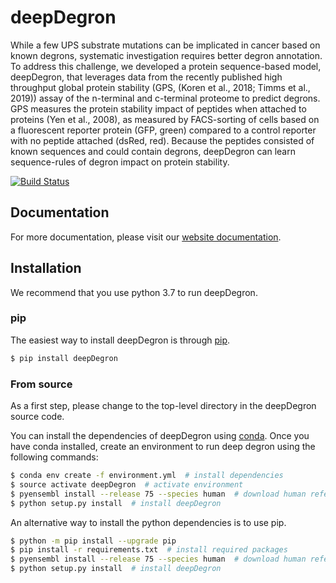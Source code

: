 # deepDegron

While a few UPS substrate mutations can be implicated in cancer based on known degrons, systematic investigation requires better degron annotation. To address this challenge, we developed a protein sequence-based model, deepDegron, that leverages data from the recently published high throughput global protein stability (GPS, (Koren et al., 2018; Timms et al., 2019)) assay of the n-terminal and c-terminal proteome to predict degrons. GPS measures the protein stability impact of peptides when attached to proteins (Yen et al., 2008), as measured by FACS-sorting of cells based on a fluorescent reporter protein (GFP, green) compared to a control reporter with no peptide attached (dsRed, red). Because the peptides consisted of known sequences and could contain degrons, deepDegron can learn sequence-rules of degron impact on protein stability.  

[![Build Status](https://travis-ci.org/ctokheim/deepDegron.svg?branch=master)](https://travis-ci.org/ctokheim/deepDegron)

## Documentation

For more documentation, please visit our [website documentation](https://deepdegron.readthedocs.io/en/latest/index.html).

## Installation 

We recommend that you use python 3.7 to run deepDegron. 

### pip

The easiest way to install deepDegron is through [pip](https://pip.pypa.io/en/stable/).

```bash
$ pip install deepDegron
```

### From source

As a first step, please change to the top-level directory in the deepDegron source code.

You can install the dependencies of deepDegron using [conda](https://docs.conda.io/en/latest/). Once you have conda installed, create an environment to run deep degron using the following commands:

```bash
$ conda env create -f environment.yml  # install dependencies
$ source activate deepDegron  # activate environment
$ pyensembl install --release 75 --species human  # download human reference data
$ python setup.py install  # install deepDegron
```

An alternative way to install the python dependencies is to use pip.

```bash
$ python -m pip install --upgrade pip
$ pip install -r requirements.txt  # install required packages
$ pyensembl install --release 75 --species human  # download human reference data
$ python setup.py install  # install deepDegron
```
